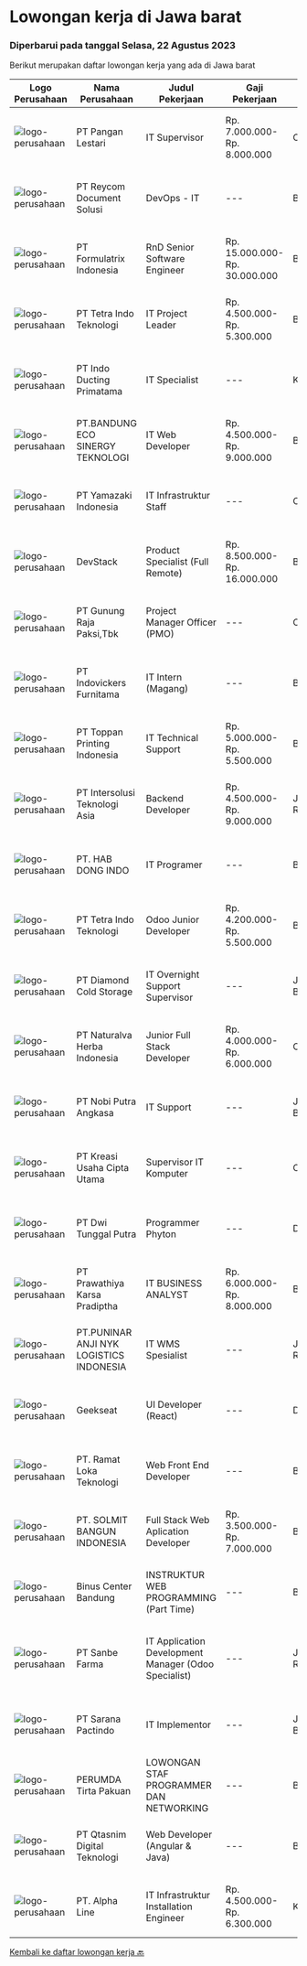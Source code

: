 
  # Lowongan kerja di Jawa barat

  ### Diperbarui pada tanggal Selasa, 22 Agustus 2023

  Berikut merupakan daftar lowongan kerja yang ada di Jawa barat

  |Logo Perusahaan | Nama Perusahaan | Judul Pekerjaan | Gaji Pekerjaan | Lokasi | Deskripsi | Tanggal diunggah | Pranala |
  | -------------- | --------------- | --------------- | --------- | --------- | -------------- | ------- | ----------- |
  |![logo-perusahaan](https://image-service-cdn.seek.com.au/8857ec98704e8e5f7288f57bb0faeff2af9daa54/ee4dce1061f3f616224767ad58cb2fc751b8d2dc)|PT Pangan Lestari|IT Supervisor|Rp. 7.000.000-Rp. 8.000.000|Cikarang|Requirement S1 Computer Science / Information Technology Minimum 3 years experience at Supervisor level Excellent hands-on experience in LAN/WAN...|Senin, 21 Agustus 2023|https://www.jobstreet.co.id/id/job/it-supervisor-4443442?token=0~901151b7-8d88-44bc-815d-a341baa6c6b3&sectionRank=1&jobId=jobstreet-id-job-4443442|
|![logo-perusahaan](https://image-service-cdn.seek.com.au/02dae94f6eb782fa938bf642ce7d40db12319b7c/ee4dce1061f3f616224767ad58cb2fc751b8d2dc)|PT Reycom Document Solusi|DevOps - IT|---|Bekasi|Kualifikasi : Usia Maksimal 30 tahun PendidikanTerakhir Min. S1 IT Menguasai Bahasa Inggris Bisa Bekerja dalam Tim Penempatan Tambun, Bekasi -...|Senin, 21 Agustus 2023|https://www.jobstreet.co.id/id/job/devops-it-4442640?token=0~901151b7-8d88-44bc-815d-a341baa6c6b3&sectionRank=2&jobId=jobstreet-id-job-4442640|
|![logo-perusahaan](https://image-service-cdn.seek.com.au/e68aac730da390a16ce750d09b06eaca69364b55/ee4dce1061f3f616224767ad58cb2fc751b8d2dc)|PT Formulatrix Indonesia|RnD Senior Software Engineer|Rp. 15.000.000-Rp. 30.000.000|Bandung|Headquartered in Dubai, United Arab Emirates, Formulatrix is a fast-growing robotic automation equipment manufacturer and software solutions provider...|Senin, 21 Agustus 2023|https://www.jobstreet.co.id/id/job/rnd-senior-software-engineer-4442315?token=0~901151b7-8d88-44bc-815d-a341baa6c6b3&sectionRank=3&jobId=jobstreet-id-job-4442315|
|![logo-perusahaan](https://image-service-cdn.seek.com.au/80bc6183ab253ecd3e3a90eaad1f9a46899d45b5/ee4dce1061f3f616224767ad58cb2fc751b8d2dc)|PT Tetra Indo Teknologi|IT Project Leader|Rp. 4.500.000-Rp. 5.300.000|Bandung|You will work to manage a small team, overseeing a software development project using the Odoo Framework. To do this, you must have a good...|Senin, 21 Agustus 2023|https://www.jobstreet.co.id/id/job/it-project-leader-4443113?token=0~901151b7-8d88-44bc-815d-a341baa6c6b3&sectionRank=4&jobId=jobstreet-id-job-4443113|
|![logo-perusahaan](https://image-service-cdn.seek.com.au/0c246867c3b7f106c65feb9bc4def024db031814/ee4dce1061f3f616224767ad58cb2fc751b8d2dc)|PT Indo Ducting Primatama|IT Specialist|---|Karawang|Deskripsi Pekerjaan : Mengusai pengetahuan Jaringan Nirkabel Memiliki pengetahuan dasar wireless Access Point dan Local Area Network Memiliki...|Jumat, 18 Agustus 2023|https://www.jobstreet.co.id/id/job/it-specialist-4441153?token=0~901151b7-8d88-44bc-815d-a341baa6c6b3&sectionRank=5&jobId=jobstreet-id-job-4441153|
|![logo-perusahaan](https://image-service-cdn.seek.com.au/be82544d34f084b9d534799bc0c6b53ce8be4b90/ee4dce1061f3f616224767ad58cb2fc751b8d2dc)|PT.BANDUNG ECO SINERGY TEKNOLOGI|IT Web Developer|Rp. 4.500.000-Rp. 9.000.000|Bandung|Deskripsi PekerjaanTugas dan Tanggung Jawab: Mampu mengembangkan dan memelihara website Memberikan support kepada divisi lain sesuai dengan kebutuhan...|Senin, 21 Agustus 2023|https://www.jobstreet.co.id/id/job/it-web-developer-4442955?token=0~901151b7-8d88-44bc-815d-a341baa6c6b3&sectionRank=6&jobId=jobstreet-id-job-4442955|
|![logo-perusahaan](https://image-service-cdn.seek.com.au/edc7bb96f745b6e8ab564225bd2ceeb1c2c04b40/ee4dce1061f3f616224767ad58cb2fc751b8d2dc)|PT Yamazaki Indonesia|IT Infrastruktur Staff|---|Cikarang|Job Description : Fixed Asset IT Inventory ( Procurement, Numbering, Listing, Checking). Performing Installation, Troubleshooting, and Maintaining...|Jumat, 18 Agustus 2023|https://www.jobstreet.co.id/id/job/it-infrastruktur-staff-4441036?token=0~901151b7-8d88-44bc-815d-a341baa6c6b3&sectionRank=7&jobId=jobstreet-id-job-4441036|
|![logo-perusahaan](https://image-service-cdn.seek.com.au/9fb4868deedeff12bcdc5f13647afb528b61b481/ee4dce1061f3f616224767ad58cb2fc751b8d2dc)|DevStack|Product Specialist  (Full Remote)|Rp. 8.500.000-Rp. 16.000.000|Bali|This position is perfect for you if you: Enjoy working in a collaborative and team-oriented environments, as well as working solo and independently...|Senin, 21 Agustus 2023|https://www.jobstreet.co.id/id/job/product-specialist-full-remote-4443224?token=0~901151b7-8d88-44bc-815d-a341baa6c6b3&sectionRank=8&jobId=jobstreet-id-job-4443224|
|![logo-perusahaan](https://image-service-cdn.seek.com.au/6456a25d9e49dd8c564d10154132cd76b3e9c490/ee4dce1061f3f616224767ad58cb2fc751b8d2dc)|PT Gunung Raja Paksi,Tbk|Project Manager Officer (PMO)|---|Cikarang|Job Description : Planning project management, including setting deadlines, prioritizing tasks, and assigning team members to various deliverables....|Senin, 21 Agustus 2023|https://www.jobstreet.co.id/id/job/project-manager-officer-pmo-4442507?token=0~901151b7-8d88-44bc-815d-a341baa6c6b3&sectionRank=9&jobId=jobstreet-id-job-4442507|
|![logo-perusahaan](https://image-service-cdn.seek.com.au/4ff72ff2a9bcee569f0b1e2de606291bef234c6e/ee4dce1061f3f616224767ad58cb2fc751b8d2dc)|PT Indovickers Furnitama|IT Intern (Magang)|---|Bogor|Responsibilities:-Understand client requirements and how they translate in application features-Collaborate with a team of IT professionals to set...|Sabtu, 19 Agustus 2023|https://www.jobstreet.co.id/id/job/it-intern-magang-4441777?token=0~901151b7-8d88-44bc-815d-a341baa6c6b3&sectionRank=10&jobId=jobstreet-id-job-4441777|
|![logo-perusahaan](https://image-service-cdn.seek.com.au/71cb64efb03630bfe1b507d986bf9dd1dd2106d9/ee4dce1061f3f616224767ad58cb2fc751b8d2dc)|PT Toppan Printing Indonesia|IT Technical Support|Rp. 5.000.000-Rp. 5.500.000|Bekasi|Tanggung Jawab : Monitoring, Instalasi &amp; Troubleshoot CCTV Menguasai Networking (LAN, WAN, &amp; Mikrotik ) Memahami Dasar Accurate Memastikan...|Selasa, 15 Agustus 2023|https://www.jobstreet.co.id/id/job/it-technical-support-4438242?token=0~901151b7-8d88-44bc-815d-a341baa6c6b3&sectionRank=11&jobId=jobstreet-id-job-4438242|
|![logo-perusahaan](https://image-service-cdn.seek.com.au/f715d3e393651de2fe5a9214d72612dd30f629b2/ee4dce1061f3f616224767ad58cb2fc751b8d2dc)|PT Intersolusi Teknologi Asia|Backend Developer|Rp. 4.500.000-Rp. 9.000.000|Jakarta Raya|Responsibilities :Your duties will include (but will not be limited to): Performing or directing website updates. Developing, maintaining and...|Senin, 21 Agustus 2023|https://www.jobstreet.co.id/id/job/backend-developer-4442291?token=0~901151b7-8d88-44bc-815d-a341baa6c6b3&sectionRank=12&jobId=jobstreet-id-job-4442291|
|![logo-perusahaan](https://image-service-cdn.seek.com.au/54f9f10ee8db19d78e2654ca8a6665d352b9c1cf/ee4dce1061f3f616224767ad58cb2fc751b8d2dc)|PT. HAB DONG INDO|IT Programer|---|Bekasi|Persyaratan Pendidikan minimum D3/S1 Jurusan IT Menguasai salah satu bahasan pemograman antara lain : Java, C, C++, HTTP, Phyton, Visual Basic, Visual...|Jumat, 18 Agustus 2023|https://www.jobstreet.co.id/id/job/it-programer-4441579?token=0~901151b7-8d88-44bc-815d-a341baa6c6b3&sectionRank=13&jobId=jobstreet-id-job-4441579|
|![logo-perusahaan](https://image-service-cdn.seek.com.au/cb05e14b7418380e18ab4083ffb6d720d6fd8c14/ee4dce1061f3f616224767ad58cb2fc751b8d2dc)|PT Tetra Indo Teknologi|Odoo Junior Developer|Rp. 4.200.000-Rp. 5.500.000|Bandung|​As an Odoo Junior Developer, you will be responsible for supporting the development and customization of Odoo-based solutions for our clients. You...|Senin, 21 Agustus 2023|https://www.jobstreet.co.id/id/job/odoo-junior-developer-4443139?token=0~901151b7-8d88-44bc-815d-a341baa6c6b3&sectionRank=14&jobId=jobstreet-id-job-4443139|
|![logo-perusahaan](https://image-service-cdn.seek.com.au/6d56383b0316bf97f26e28d2c030d8c39fd1c836/ee4dce1061f3f616224767ad58cb2fc751b8d2dc)|PT Diamond Cold Storage|IT Overnight Support Supervisor|---|Jawa Barat|Requirements : Experience 2 years in handling Helpdesk / Support User, Field Support Familiar with Helpdesk Ticketing System, Monitoring System...|Rabu, 16 Agustus 2023|https://www.jobstreet.co.id/id/job/it-overnight-support-supervisor-4439943?token=0~901151b7-8d88-44bc-815d-a341baa6c6b3&sectionRank=15&jobId=jobstreet-id-job-4439943|
|![logo-perusahaan](https://image-service-cdn.seek.com.au/bf658a554184e8cefe4ff97d4c45e503eab70239/ee4dce1061f3f616224767ad58cb2fc751b8d2dc)|PT Naturalva Herba Indonesia|Junior Full Stack Developer|Rp. 4.000.000-Rp. 6.000.000|Cikarang|Kualifikasi :- Usia maks 28 tahun- Pendidikan min SMA/SMK/D3/S1 Jurusan Teknik Komputer Jaringan/Sistem Informasi/Teknik Informatika/Sejenisnya-...|Jumat, 18 Agustus 2023|https://www.jobstreet.co.id/id/job/junior-full-stack-developer-4441229?token=0~901151b7-8d88-44bc-815d-a341baa6c6b3&sectionRank=16&jobId=jobstreet-id-job-4441229|
|![logo-perusahaan](https://image-service-cdn.seek.com.au/ed4bf34a48b47e540097c75ebfe92865e8b1c76a/ee4dce1061f3f616224767ad58cb2fc751b8d2dc)|PT Nobi Putra Angkasa|IT Support|---|Jawa Barat|Persyaratan: Pendidikan minimal S1 IT. Pengalaman minimal 1 tahun pada bidang IT manufaktur. Disiplin dan Tanggung jawab. Sudah vaksin dosis lengkap....|Rabu, 16 Agustus 2023|https://www.jobstreet.co.id/id/job/it-support-4439021?token=0~901151b7-8d88-44bc-815d-a341baa6c6b3&sectionRank=17&jobId=jobstreet-id-job-4439021|
|![logo-perusahaan](https://image-service-cdn.seek.com.au/f582231043c9257621e360ef6bca83f3931d8738/ee4dce1061f3f616224767ad58cb2fc751b8d2dc)|PT Kreasi Usaha Cipta Utama|Supervisor IT Komputer|---|Cileungsi|Kualifikasi Usia maksimal 30 Tahun Pendidikan D3 Teknik Informatika / Teknik Komputer Berpengalaman dibidang yang sama minimal 1 tahun Menguasai...|Senin, 14 Agustus 2023|https://www.jobstreet.co.id/id/job/supervisor-it-komputer-4436400?token=0~901151b7-8d88-44bc-815d-a341baa6c6b3&sectionRank=18&jobId=jobstreet-id-job-4436400|
|![logo-perusahaan](https://image-service-cdn.seek.com.au/659ba97adf7218b6426ff57b22623f34f5d03ce2/ee4dce1061f3f616224767ad58cb2fc751b8d2dc)|PT Dwi Tunggal Putra|Programmer Phyton|---|Depok|Tanggung Jawab : Membuat / Mendevelop Aplikasi pada perusahaan. Mengintegrasikan Aplikasi yang di develop dengan Backend / Frontend atau dengan...|Jumat, 18 Agustus 2023|https://www.jobstreet.co.id/id/job/programmer-phyton-4440896?token=0~901151b7-8d88-44bc-815d-a341baa6c6b3&sectionRank=19&jobId=jobstreet-id-job-4440896|
|![logo-perusahaan](https://image-service-cdn.seek.com.au/25f275779d2d36a25f086ac9b1c5b5be868683f6/ee4dce1061f3f616224767ad58cb2fc751b8d2dc)|PT Prawathiya Karsa Pradiptha|IT BUSINESS ANALYST|Rp. 6.000.000-Rp. 8.000.000|Bekasi|Gathering requirement from user / client Create Mock Up Design (Ex. Using Ms Visio, et cetera) Create flowchart of system (Ex. Using Ms. Visio, et...|Jumat, 18 Agustus 2023|https://www.jobstreet.co.id/id/job/it-business-analyst-4440471?token=0~901151b7-8d88-44bc-815d-a341baa6c6b3&sectionRank=20&jobId=jobstreet-id-job-4440471|
|![logo-perusahaan](https://image-service-cdn.seek.com.au/51f79166f2b42db3e4b5bb3bee0ef135ab62f844/ee4dce1061f3f616224767ad58cb2fc751b8d2dc)|PT.PUNINAR ANJI NYK LOGISTICS INDONESIA|IT WMS Spesialist|---|Jakarta Raya|Job Description : Ensuring the WMS (Warehouse Management System) functions properly and normally. Review, evaluate and implement development in WMS...|Rabu, 16 Agustus 2023|https://www.jobstreet.co.id/id/job/it-wms-spesialist-4440158?token=0~901151b7-8d88-44bc-815d-a341baa6c6b3&sectionRank=21&jobId=jobstreet-id-job-4440158|
|![logo-perusahaan](https://image-service-cdn.seek.com.au/a94166d692fda70a364e9d5191d7ced8a65f1597/ee4dce1061f3f616224767ad58cb2fc751b8d2dc)|Geekseat|UI Developer (React)|---|Denpasar|As a UI Developer with React expertise, you will play a pivotal role in crafting exceptional user experiences that drive our digital presence to the...|Senin, 21 Agustus 2023|https://www.jobstreet.co.id/id/job/ui-developer-react-4442074?token=0~901151b7-8d88-44bc-815d-a341baa6c6b3&sectionRank=22&jobId=jobstreet-id-job-4442074|
|![logo-perusahaan](https://image-service-cdn.seek.com.au/4247218aa7eb6bb30dfe421ba6f97cb3fea5f5a8/ee4dce1061f3f616224767ad58cb2fc751b8d2dc)|PT. Ramat Loka Teknologi|Web Front End Developer|---|Bandung|Qualifications: Candidate must possess at least SMK, Diploma, Bachelor's Degree in Engineering (Computer/Telecommunication), Computer...|Jumat, 18 Agustus 2023|https://www.jobstreet.co.id/id/job/web-front-end-developer-4440279?token=0~901151b7-8d88-44bc-815d-a341baa6c6b3&sectionRank=23&jobId=jobstreet-id-job-4440279|
|![logo-perusahaan](https://image-service-cdn.seek.com.au/e78ca8e7f88f444889667438bee194069e50f9b1/ee4dce1061f3f616224767ad58cb2fc751b8d2dc)|PT. SOLMIT BANGUN INDONESIA|Full Stack Web Aplication Developer|Rp. 3.500.000-Rp. 7.000.000|Bandung|Minimal D3/S1 dibidang yang sesuai Memiliki kemampuan interpersonal yang baik Seorang pembelajar yang baik (tekun, rajin diutamakan fast learner)...|Rabu, 16 Agustus 2023|https://www.jobstreet.co.id/id/job/full-stack-web-aplication-developer-4439424?token=0~901151b7-8d88-44bc-815d-a341baa6c6b3&sectionRank=24&jobId=jobstreet-id-job-4439424|
|![logo-perusahaan](https://image-service-cdn.seek.com.au/7606dc1eb9498e4d867ef55953bbb6d22a2c0654/ee4dce1061f3f616224767ad58cb2fc751b8d2dc)|Binus Center Bandung|INSTRUKTUR WEB PROGRAMMING (Part Time)|---|Bandung|Deskripsi: Pendidikan minimal D4 Teknik Informatika/ Sistem Informasi/Komputer/jurusan lain yang berhubungan IPK minimal 3.00 Diutamakan memiliki...|Rabu, 16 Agustus 2023|https://www.jobstreet.co.id/id/job/instruktur-web-programming-part-time-4439340?token=0~901151b7-8d88-44bc-815d-a341baa6c6b3&sectionRank=25&jobId=jobstreet-id-job-4439340|
|![logo-perusahaan](https://image-service-cdn.seek.com.au/6d60d1bb470f6f3bdb9b3bb0bb3c41a3a5d98b9d/ee4dce1061f3f616224767ad58cb2fc751b8d2dc)|PT Sanbe Farma|IT Application Development Manager (Odoo Specialist)|---|Jakarta Raya|Syarat Jabatan : Pendidikan minimal Sarjana Informatika dari Universitas Terkemuka Usia maksimal 40 tahun Memahami dan menguasai perangkat lunak...|Selasa, 15 Agustus 2023|https://www.jobstreet.co.id/id/job/it-application-development-manager-odoo-specialist-4438900?token=0~901151b7-8d88-44bc-815d-a341baa6c6b3&sectionRank=26&jobId=jobstreet-id-job-4438900|
|![logo-perusahaan](https://image-service-cdn.seek.com.au/453b258433a696b4bf9253b4143f23ee9ac13699/ee4dce1061f3f616224767ad58cb2fc751b8d2dc)|PT Sarana Pactindo|IT Implementor|---|Jawa Barat|Jobdesk : Melakukan test pada aplikasi perusahaan sebelum launching Membuat buku manual untuk aplikasi yang akan di launching agar mudah dibaca oleh...|Selasa, 15 Agustus 2023|https://www.jobstreet.co.id/id/job/it-implementor-4437862?token=0~901151b7-8d88-44bc-815d-a341baa6c6b3&sectionRank=27&jobId=jobstreet-id-job-4437862|
|![logo-perusahaan](https://image-service-cdn.seek.com.au/53a329f66acab925a10639c31a383ef814b50412/ee4dce1061f3f616224767ad58cb2fc751b8d2dc)|PERUMDA Tirta Pakuan|LOWONGAN STAF PROGRAMMER DAN NETWORKING|---|Bogor|Staf Programmer: Menguasai konsep pemrograman responsive &amp; adaptive UI/UX Menguasai pengembangan aplikasi mobile apps, HTML5 apps dan hybrid apps...|Senin, 21 Agustus 2023|https://www.jobstreet.co.id/id/job/lowongan-staf-programmer-dan-networking-4442327?token=0~901151b7-8d88-44bc-815d-a341baa6c6b3&sectionRank=28&jobId=jobstreet-id-job-4442327|
|![logo-perusahaan](https://image-service-cdn.seek.com.au/e4793cc2472ba8457e7c8d31228ceeb913154ec5/ee4dce1061f3f616224767ad58cb2fc751b8d2dc)|PT Qtasnim Digital Teknologi|Web Developer (Angular & Java)|---|Bandung|Kualifikasi: Minimal Pendidikan D3 atau S1 Teknis Informatika / Manajemen Informatika / Sistem Informasi Pengalaman minimal 1 tahun sebagai Web...|Rabu, 16 Agustus 2023|https://www.jobstreet.co.id/id/job/web-developer-angular-java-4440001?token=0~901151b7-8d88-44bc-815d-a341baa6c6b3&sectionRank=29&jobId=jobstreet-id-job-4440001|
|![logo-perusahaan](https://i.ibb.co/sqvTCh9/112815900-stock-vector-no-image-available-icon-flat-vector.webp)|PT. Alpha Line|IT Infrastruktur Installation Engineer|Rp. 4.500.000-Rp. 6.300.000|Karawang|IT Infrastruktur Staff &amp; Engineer &amp; ManagerSkill Pengalaman Instalasi Cable Tray Pengalaman Instalasi Optical Cable &amp; Splicing Pengalaman...|Sabtu, 12 Agustus 2023|https://www.jobstreet.co.id/id/job/it-infrastruktur-installation-engineer-4435693?token=0~901151b7-8d88-44bc-815d-a341baa6c6b3&sectionRank=30&jobId=jobstreet-id-job-4435693|


  [Kembali ke daftar lowongan kerja 🔙](../README.md#daftar-lowongan-kerja)
  